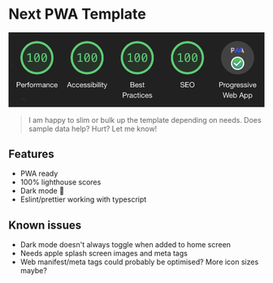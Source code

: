 # Next PWA Template

![Lighthouse](public/images/lighthouse.png 'Usage')

> I am happy to slim or bulk up the template depending on needs. Does sample data help? Hurt? Let me know!

## Features

- PWA ready
- 100% lighthouse scores
- Dark mode 🌚
- Eslint/prettier working with typescript

## Known issues

- Dark mode doesn't always toggle when added to home screen
- Needs apple splash screen images and meta tags
- Web manifest/meta tags could probably be optimised? More icon sizes maybe?
